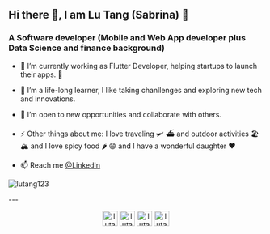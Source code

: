 <h2 > Hi there 👋, I am Lu Tang (Sabrina) 🤗 </h2>
<h3 >A Software developer (Mobile and Web App developer plus Data Science and finance background)</h3>

- 🔭 I’m currently working as Flutter Developer, helping startups to launch their apps. 🚀
- 🌱 I’m a life-long learner, I like taking chanllenges and exploring new tech and innovations.
- 👯 I’m open to new opportunities and collaborate with others.
- ⚡ Other things about me: I love traveling 🛩 ⛴ and outdoor activities 🏖 🏔 and I love spicy food 🌶 😄 and I have a wonderful daughter ❤️

- 📫 Reach me [@LinkedIn](https://linkedin.com/in/lutang123)
<p align="left"> <img src="https://komarev.com/ghpvc/?username=lutang123" alt="lutang123" /> </p>
---

<!-- <a href="https://github.com/lutang123/github-readme-stats">
  <img align="center" src="https://github-readme-stats.vercel.app/api/pin/?username=lutang123&repo=github-readme-stats" />
</a> -->
<!-- <a href="https://github.com/lutang123/Flutter-MobileApp-Projects">
  <img align="center" src="https://github-readme-stats.vercel.app/api/pin/?username=lutang123&repo=Flutter-MobileApp-Projects" />
</a> -->

<!-- Featured Project: 
[![Readme Card](https://github-readme-stats.vercel.app/api/pin/?username=lutang123&repo=Flutter-MobileApp-Projects&show_owner=true&theme=dracula)](https://github.com/lutang123/Flutter-MobileApp-Projects) -->


<!-- ### Contact me: -->
<p align="center">
<a href="https://twitter.com/TheFlutterFairy"><img align="center" src="https://cdn.jsdelivr.net/npm/simple-icons@3.0.1/icons/twitter.svg" alt="lutang" height="30" width="30" /></a>
<a href="https://linkedin.com/in/lutang123"><img align="center" src="https://cdn.jsdelivr.net/npm/simple-icons@3.0.1/icons/linkedin.svg" alt="lutang" height="30" width="30" /></a>
<a href="https://www.facebook.com/lu.tang.1422"><img align="center" src="https://cdn.jsdelivr.net/npm/simple-icons@3.0.1/icons/facebook.svg" alt="lutang" height="30" width="30" /></a>
<a href="https://www.instagram.com/superhost_sabrina/"><img align="center" src="https://cdn.jsdelivr.net/npm/simple-icons@3.0.1/icons/instagram.svg" alt="lutang" height="30" width="30" /></a>
</p>



